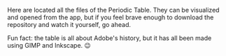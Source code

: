 Here are located all the files of the Periodic Table. They can be visualized and opened from the app, but if you feel brave enough to download the repository and watch it yourself, go ahead.

Fun fact: the table is all about Adobe's history, but it has all been made using GIMP and Inkscape. 😉
